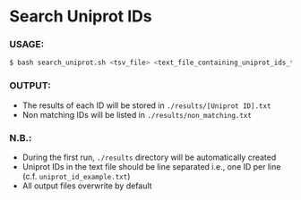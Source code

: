 # Search Uniprot IDs

### USAGE:
```bash
$ bash search_uniprot.sh <tsv_file> <text_file_containing_uniprot_ids_to_search>
```

### OUTPUT:
- The results of each ID will be stored in `./results/[Uniprot ID].txt`
- Non matching IDs will be listed in `./results/non_matching.txt`

### N.B.:
- During the first run, `./results` directory will be automatically created
- Uniprot IDs in the text file should be line separated i.e., one ID per line (c.f. `uniprot_id_example.txt`)
- All output files overwrite by default
